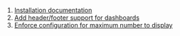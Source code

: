 1. [Installation documentation](https://github.com/cpnporg/glance/issues/2)
2. [Add header/footer support for dashboards](https://github.com/cpnporg/glance/issues/5)
3. [Enforce configuration for maximum number to display](https://github.com/cpnporg/glance/issues/6)
